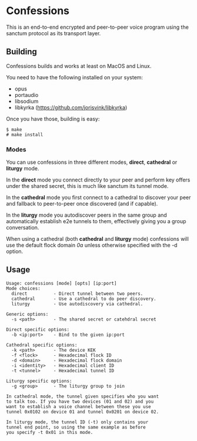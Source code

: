 # Confessions

This is an end-to-end encrypted and peer-to-peer voice program
using the sanctum protocol as its transport layer.

## Building

Confessions builds and works at least on MacOS and Linux.

You need to have the following installed on your system:

- opus
- portaudio
- libsodium
- libkyrka (https://github.com/jorisvink/libkyrka)

Once you have those, building is easy:

```
$ make
# make install
```

### Modes

You can use confessions in three different modes, **direct**, **cathedral**
or **liturgy** mode.

In the **direct** mode you connect directly to your peer and perform
key offers under the shared secret, this is much like sanctum its
tunnel mode.

In the **cathedral** mode you first connect to a cathedral to discover
your peer and fallback to peer-to-peer once discovered (and if capable).

In the **liturgy** mode you autodiscover peers in the same group and
automatically establish e2e tunnels to them, effectively giving you
a group conversation.

When using a cathedral (both **cathedral** and **liturgy** mode) confessions
will use the default flock domain *0a* unless otherwise specified with
the -d option.

## Usage

```
Usage: confessions [mode] [opts] [ip:port]
Mode choices:
  direct          - Direct tunnel between two peers.
  cathedral       - Use a cathedral to do peer discovery.
  liturgy         - Use autodiscovery via cathedral.

Generic options:
  -s <path>       - The shared secret or catehdral secret

Direct specific options:
  -b <ip:port>    - Bind to the given ip:port

Cathedral specific options:
  -k <path>       - The device KEK
  -f <flock>      - Hexadecimal flock ID
  -d <domain>     - Hexadecimal flock domain
  -i <identity>   - Hexadecimal client ID
  -t <tunnel>     - Hexadecimal tunnel ID

Liturgy specific options:
  -g <group>      - The liturgy group to join

In cathedral mode, the tunnel given specifies who you want
to talk too. If you have two devices (01 and 02) and you
want to establish a voice channel between these you use
tunnel 0x0102 on device 01 and tunnel 0x0201 on device 02.

In liturgy mode, the tunnel ID (-t) only contains your
tunnel end point, so using the same example as before
you specify -t 0x01 in this mode.
```
